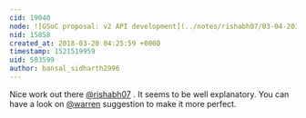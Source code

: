 ```yaml
---
cid: 19040
node: ![GSoC proposal: v2 API development](../notes/rishabh07/03-04-2018/gsoc-proposal-v2-api-development)
nid: 15858
created_at: 2018-03-20 04:25:59 +0000
timestamp: 1521519959
uid: 503599
author: bansal_sidharth2996
---
```


Nice work out there [@rishabh07](/profile/rishabh07) . It seems to be well explanatory. You can have a look on [@warren](/profile/warren) suggestion to make it more perfect.